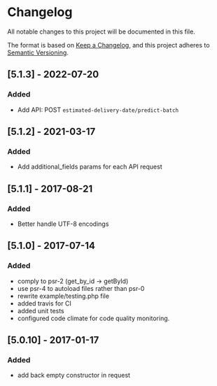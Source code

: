 # Changelog
All notable changes to this project will be documented in this file.

The format is based on [Keep a Changelog](https://keepachangelog.com/en/1.0.0/),
and this project adheres to [Semantic Versioning](https://semver.org/spec/v2.0.0.html).

## [5.1.3] - 2022-07-20
### Added
- Add API: POST `estimated-delivery-date/predict-batch`

## [5.1.2] - 2021-03-17
### Added
- Add additional_fields params for each API request

## [5.1.1] - 2017-08-21
### Added
- Better handle UTF-8 encodings

## [5.1.0] - 2017-07-14
### Added
- comply to psr-2 (get_by_id -> getById)
- use psr-4 to autoload files rather than psr-0
- rewrite example/testing.php file
- added travis for CI
- added unit tests
- configured code climate for code quality monitoring.

## [5.0.10] - 2017-01-17
### Added
- add back empty constructor in request
